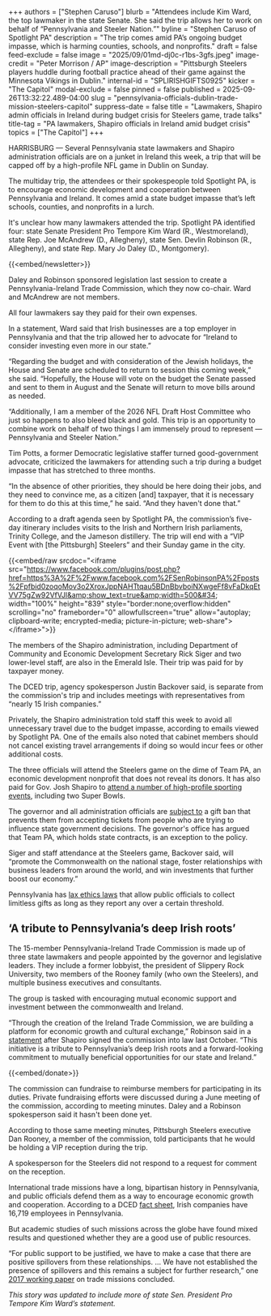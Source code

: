 +++
authors = ["Stephen Caruso"]
blurb = "Attendees include Kim Ward, the top lawmaker in the state Senate. She said the trip allows her to work on behalf of “Pennsylvania and Steeler Nation.”"
byline = "Stephen Caruso of Spotlight PA"
description = "The trip comes amid PA’s ongoing budget impasse, which is harming counties, schools, and nonprofits."
draft = false
feed-exclude = false
image = "2025/09/01md-dj0c-r1bs-3gfs.jpeg"
image-credit = "Peter Morrison / AP"
image-description = "Pittsburgh Steelers players huddle during football practice ahead of their game against the Minnesota Vikings in Dublin."
internal-id = "SPLIRISHGIFTS0925"
kicker = "The Capitol"
modal-exclude = false
pinned = false
published = 2025-09-26T13:32:22.489-04:00
slug = "pennsylvania-officials-dublin-trade-mission-steelers-capitol"
suppress-date = false
title = "Lawmakers, Shapiro admin officials in Ireland during budget crisis for Steelers game, trade talks"
title-tag = "PA lawmakers, Shapiro officials in Ireland amid budget crisis"
topics = ["The Capitol"]
+++

HARRISBURG — Several Pennsylvania state lawmakers and Shapiro administration officials are on a junket in Ireland this week, a trip that will be capped off by a high-profile NFL game in Dublin on Sunday.

The multiday trip, the attendees or their spokespeople told Spotlight PA, is to encourage economic development and cooperation between Pennsylvania and Ireland. It comes amid a state budget impasse that’s left schools, counties, and nonprofits in a lurch.

It&#39;s unclear how many lawmakers attended the trip. Spotlight PA identified four: state Senate President Pro Tempore Kim Ward (R., Westmoreland), state Rep. Joe McAndrew (D., Allegheny), state Sen. Devlin Robinson (R., Allegheny), and state Rep. Mary Jo Daley (D., Montgomery).

{{<embed/newsletter>}}

Daley and Robinson sponsored legislation last session to create a Pennsylvania-Ireland Trade Commission, which they now co-chair. Ward and McAndrew are not members.

All four lawmakers say they paid for their own expenses.

In a statement, Ward said that Irish businesses are a top employer in Pennsylvania and that the trip allowed her to advocate for “Ireland to consider investing even more in our state.”

“Regarding the budget and with consideration of the Jewish holidays, the House and Senate are scheduled to return to session this coming week,” she said. “Hopefully, the House will vote on the budget the Senate passed and sent to them in August and the Senate will return to move bills around as needed.

“Additionally, I am a member of the 2026 NFL Draft Host Committee who just so happens to also bleed black and gold. This trip is an opportunity to combine work on behalf of two things I am immensely proud to represent — Pennsylvania and Steeler Nation.”

Tim Potts, a former Democratic legislative staffer turned good-government advocate, criticized the lawmakers for attending such a trip during a budget impasse that has stretched to three months.

“In the absence of other priorities, they should be here doing their jobs, and they need to convince me, as a citizen \[and\] taxpayer, that it is necessary for them to do this at this time,” he said. “And they haven&#39;t done that.”

According to a draft agenda seen by Spotlight PA, the commission’s five-day itinerary includes visits to the Irish and Northern Irish parliaments, Trinity College, and the Jameson distillery. The trip will end with a “VIP Event with \[the Pittsburgh\] Steelers” and their Sunday game in the city.

{{<embed/raw srcdoc="&lt;iframe src=&#34;https://www.facebook.com/plugins/post.php?href=https%3A%2F%2Fwww.facebook.com%2FSenRobinsonPA%2Fposts%2Fpfbid0zoqoMov3o2XroxJppNAHTtqau5BDnBbvboiNXwgeFf8vFaDkqEtVV75gZw92VfVJl&amp;show_text=true&amp;width=500&#34; width=&#34;100%&#34; height=&#34;839&#34; style=&#34;border:none;overflow:hidden&#34; scrolling=&#34;no&#34; frameborder=&#34;0&#34; allowfullscreen=&#34;true&#34; allow=&#34;autoplay; clipboard-write; encrypted-media; picture-in-picture; web-share&#34;&gt;&lt;/iframe&gt;">}}

The members of the Shapiro administration, including Department of Community and Economic Development Secretary Rick Siger and two lower-level staff, are also in the Emerald Isle. Their trip was paid for by taxpayer money.

The DCED trip, agency spokesperson Justin Backover said, is separate from the commission&#39;s trip and includes meetings with representatives from “nearly 15 Irish companies.”

Privately, the Shapiro administration told staff this week to avoid all unnecessary travel due to the budget impasse, according to emails viewed by Spotlight PA. One of the emails also noted that cabinet members should not cancel existing travel arrangements if doing so would incur fees or other additional costs.

The three officials will attend the Steelers game on the dime of Team PA, an economic development nonprofit that does not reveal its donors. It has also paid for Gov. Josh Shapiro to <a href="https://www.spotlightpa.org/news/2024/05/pennsylvania-governor-josh-shapiro-team-pennsylvania-phillies-penn-state-harrisburg-senators/">attend a number of high-profile sporting events</a>, including two Super Bowls.

The governor and all administration officials are <a href="https://www.spotlightpa.org/news/2023/01/josh-shapiro-gift-ban-permissive-tom-wolf-change/">subject to</a> a gift ban that prevents them from accepting tickets from people who are trying to influence state government decisions. The governor&#39;s office has argued that Team PA, which holds state contracts, is an exception to the policy.

Siger and staff attendance at the Steelers game, Backover said, will “promote the Commonwealth on the national stage, foster relationships with business leaders from around the world, and win investments that further boost our economy.”

Pennsylvania has <a href="https://www.spotlightpa.org/news/2025/05/pennsylvania-lawmakers-israel-taiwan-gifts-trips/">lax ethics laws</a> that allow public officials to collect limitless gifts as long as they report any over a certain threshold.

## ‘A tribute to Pennsylvania’s deep Irish roots’

The 15-member Pennsylvania-Ireland Trade Commission is made up of three state lawmakers and people appointed by the governor and legislative leaders. They include a former lobbyist, the president of Slippery Rock University, two members of the Rooney family (who own the Steelers), and multiple business executives and consultants.

The group is tasked with encouraging mutual economic support and investment between the commonwealth and Ireland.

“Through the creation of the Ireland Trade Commission, we are building a platform for economic growth and cultural exchange,” Robinson said in a <a href="https://www.pasenategop.com/news/robinson-new-law-advances-international-collaboration/">statement</a> after Shapiro signed the commission into law last October. “This initiative is a tribute to Pennsylvania’s deep Irish roots and a forward-looking commitment to mutually beneficial opportunities for our state and Ireland.”

{{<embed/donate>}}

The commission can fundraise to reimburse members for participating in its duties. Private fundraising efforts were discussed during a June meeting of the commission, according to meeting minutes. Daley and a Robinson spokesperson said it hasn&#39;t been done yet.

According to those same meeting minutes, Pittsburgh Steelers executive Dan Rooney, a member of the commission, told participants that he would be holding a VIP reception during the trip.

A spokesperson for the Steelers did not respond to a request for comment on the reception.

International trade missions have a long, bipartisan history in Pennsylvania, and public officials defend them as a way to encourage economic growth and cooperation. According to a DCED <a href="https://pagetsitdone.com/content/dam/copa-getsitdone/en/documents/country-factsheets/ireland_investment-factsheet_2024.pdf">fact sheet</a>, Irish companies have 16,719 employees in Pennsylvania.

But academic studies of such missions across the globe have found mixed results and questioned whether they are a good use of public resources.

“For public support to be justified, we have to make a case that there are positive spillovers from these relationships. … We have not established the presence of spillovers and this remains a subject for further research,” one <a href="https://www.swinburne.edu.au/media/swinburneeduau/research/research-centres/cti/working-papers/CTI-Working-Paper-1-17-Entering-Global-Production-Chains.pdf">2017 working paper</a> on trade missions concluded.

<em>This story was updated to include more of state Sen. President Pro Tempore Kim Ward’s statement.</em>

